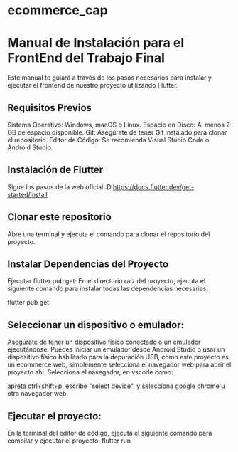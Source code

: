 # ecommerce_cap

# Manual de Instalación para el FrontEnd del Trabajo Final
Este manual te guiará a través de los pasos necesarios para instalar y ejecutar el frontend de nuestro proyecto utilizando Flutter.

## Requisitos Previos
Sistema Operativo: Windows, macOS o Linux.
Espacio en Disco: Al menos 2 GB de espacio disponible.
Git: Asegúrate de tener Git instalado para clonar el repositorio.
Editor de Código: Se recomienda Visual Studio Code o Android Studio.

## Instalación de Flutter
Sigue los pasos de la web oficial :D
https://docs.flutter.dev/get-started/install


## Clonar este repositorio
Abre una terminal y ejecuta el comando para clonar el repositorio del proyecto.


## Instalar Dependencias del Proyecto
Ejecutar flutter pub get:
En el directorio raíz del proyecto, ejecuta el siguiente comando para instalar todas las dependencias necesarias:

flutter pub get

## Seleccionar un dispositivo o emulador:

Asegúrate de tener un dispositivo físico conectado o un emulador ejecutándose. Puedes iniciar un emulador desde Android Studio o usar un dispositivo físico habilitado para la depuración USB, como este proyecto es un ecommerce web, simplemente selecciona el navegador web para abrir el proyecto ahi.
Selecciona el navegador, en vscode como:

apreta ctrl+shift+p, escribe "select device", y selecciona google chrome u otro navegador web.


## Ejecutar el proyecto:

En la terminal del editor de código, ejecuta el siguiente comando para compilar y ejecutar el proyecto:
flutter run
